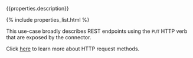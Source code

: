 {{properties.description}}

{% include properties_list.html %}

This use-case broadly describes REST endpoints using the `PUT` HTTP verb
that are exposed by the connector.

Click [here](https://developer.mozilla.org/en-US/docs/Web/HTTP/Methods) to learn
more about HTTP request methods.
